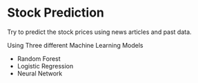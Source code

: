 # Stock Prediction
Try to predict the stock prices using news articles and past data.

Using Three different Machine Learning Models

- Random Forest
- Logistic Regression
- Neural Network
